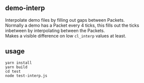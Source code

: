 ## demo-interp
Interpolate demo files by filling out gaps between Packets.  
Normally a demo has a Packet every 4 ticks, this fills out the ticks inbetween by interpolating between the Packets.  
Makes a visible difference on low `cl_interp` values at least.
  
## usage
`yarn install`  
`yarn build`  
`cd test`  
`node test-interp.js`
